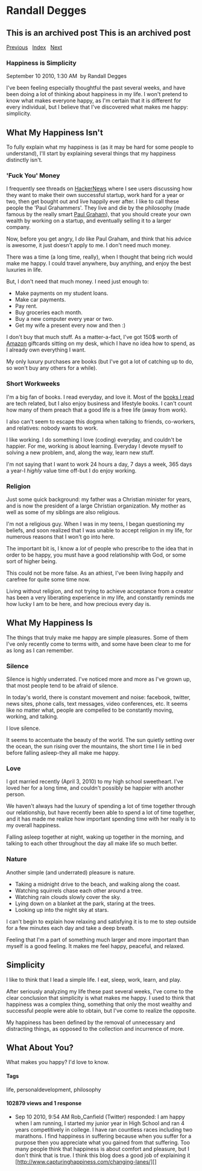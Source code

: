 # Randall Degges

## This is an archived post This is an archived post

[Previous][]   [Index][]   [Next][]

### Happiness is Simplicity

September 10 2010, 1:30 AM  by Randall Degges

I've been feeling especially thoughtful the past several weeks, and have been
doing a lot of thinking about happiness in my life. I won't pretend to know what
makes everyone happy, as I'm certain that it is different for every individual,
but I believe that I've discovered what makes me happy: simplicity.

## What My Happiness Isn't

To fully explain what my happiness is (as it may be hard for some people to
understand), I'll start by explaining several things that my happiness
distinctly isn't.

### 'Fuck You' Money

I frequently see threads on [HackerNews][] where I see users discussing how they
want to make their own successful startup, work hard for a year or two, then get
bought out and live happily ever after. I like to call these people the 'Paul
Grahammers'. They live and die by the philosophy (made famous by the really
smart [Paul Graham][]), that you should create your own wealth by working on a
startup, and eventually selling it to a larger company.

Now, before you get angry, I *do* like Paul Graham, and think that his advice is
awesome, it just doesn't apply to me. I don't need much money.

There was a time (a long time, really), when I thought that being rich would
make me happy. I could travel anywhere, buy anything, and enjoy the best
luxuries in life.

But, I don't need that much money. I need just enough to:

-   Make payments on my student loans.
-   Make car payments.
-   Pay rent.
-   Buy groceries each month.
-   Buy a new computer every year or two.
-   Get my wife a present every now and then :)

I don't buy that much stuff. As a matter-a-fact, I've got 150\$ worth of
[Amazon][] giftcards sitting on my desk, which I have no idea how to spend, as I
already own everything I want.

My only luxury purchases are books (but I've got a lot of catching up to do, so
won't buy any others for a while).

### Short Workweeks

I'm a big fan of books. I read everyday, and love it. Most of the [books I
read][] are tech related, but I also enjoy business and lifestyle books. I can't
count how many of them preach that a good life is a free life (away from work).

I also can't seem to escape this dogma when talking to friends, co-workers, and
relatives: nobody wants to work.

I like working. I do something I love (coding) everyday, and couldn't be
happier. For me, working is about learning. Everyday I devote myself to solving
a new problem, and, along the way, learn new stuff.

I'm not saying that I want to work 24 hours a day, 7 days a week, 365 days a
year-I *highly* value time off-but I do enjoy working.

### Religion

Just some quick background: my father was a Christian minister for years, and is
now the president of a large Christian organization. My mother as well as some
of my siblings are also religious.

I'm not a religious guy. When I was in my teens, I began questioning my beliefs,
and soon realized that I was unable to accept religion in my life, for numerous
reasons that I won't go into here.

The important bit is, I know a *lot* of people who prescribe to the idea that in
order to be happy, you must have a good relationship with God, or some sort of
higher being.

This could not be more false. As an athiest, I've been living happily and
carefree for quite some time now.

Living without religion, and not trying to achieve acceptance from a creator has
been a very liberating experience in my life, and constantly reminds me how
lucky I am to be here, and how precious every day is.

## What My Happiness Is

The things that truly make me happy are simple pleasures. Some of them I've only
recently come to terms with, and some have been clear to me for as long as I can
remember.

### Silence

Silence is highly underrated. I've noticed more and more as I've grown up, that
most people tend to be afraid of silence.

In today's world, there is constant movement and noise: facebook, twitter, news
sites, phone calls, text messages, video conferences, etc. It seems like no
matter what, people are compelled to be constantly moving, working, and talking.

I love silence.

It seems to accentuate the beauty of the world. The sun quietly setting over the
ocean, the sun rising over the mountains, the short time I lie in bed before
falling asleep-they all make me happy.

### Love

I got married recently (April 3, 2010) to my high school sweetheart. I've loved
her for a long time, and couldn't possibly be happier with another person.

We haven't always had the luxury of spending a lot of time together through our
relationship, but have recently been able to spend a lot of time together, and
it has made me realize how important spending time with her really is to my
overall happiness.

Falling asleep together at night, waking up together in the morning, and talking
to each other throughout the day all make life so much better.

### Nature

Another simple (and underrated) pleasure is nature.

-   Taking a midnight drive to the beach, and walking along the coast.
-   Watching squirrels chase each other around a tree.
-   Watching rain clouds slowly cover the sky.
-   Lying down on a blanket at the park, staring at the trees.
-   Looking up into the night sky at stars.

I can't begin to explain how relaxing and satisfying it is to me to step outside
for a few minutes each day and take a deep breath.

Feeling that I'm a part of something much larger and more important than myself
is a good feeling. It makes me feel happy, peaceful, and relaxed.

## Simplicity

I like to think that I lead a simple life. I eat, sleep, work, learn, and play.

After seriously analyzing my life these past several weeks, I've come to the
clear conclusion that simplicity is what makes me happy. I used to think that
happiness was a complex thing, something that only the most wealthy and
successful people were able to obtain, but I've come to realize the opposite.

My happiness has been defined by the removal of unnecessary and distracting
things, as opposed to the collection and incurrence of more.

## What About You?

What makes you happy? I'd love to know.

#### Tags

life, personaldevelopment, philosophy

#### 102879 views and 1 response

-   Sep 10 2010, 9:54 AM
    Rob\_Canfield (Twitter) responded:
    I am happy when I am running, I started my junior year in High School and
    ran 4 years competitively in college. I have ran countless races including
    two marathons. I find happiness in suffering because when you suffer for a
    purpose then you appreciate what you gained from that suffering. Too many
    people think that happiness is about comfort and pleasure, but I don't think
    that is true. I think this blog does a good job of explaining it
    [http://www.capturinghappiness.com/changing-lanes/][]

  [Previous]: ../../../posts/2010/10/29559904.html
  [Index]: ../../../index-6.html
  [Next]: ../../../posts/2010/09/why-dont-you-use-virtualenvwrapper.html
  [HackerNews]: http://news.ycombinator.com/
  [Paul Graham]: http://www.paulgraham.com/
  [Amazon]: http://www.amazon.com/gp/redirect.html?ie=UTF8&location=http%3A%2F%2Fwww.amazon.com%2F&tag=projectb14ck-20&linkCode=ur2&camp=1789&creative=390957
  [books I read]: http://projectb14ck.org/pages/books-18
  [http://www.capturinghappiness.com/changing-lanes/]: http://www.capturinghappiness.com/changing-lanes/
